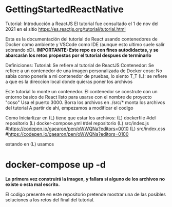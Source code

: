 # GettingStartedReactNative
Tutorial: Introducción a ReactJS
El tutorial fue consultado el 1 de nov del 2021 en el sitio https://es.reactjs.org/tutorial/tutorial.html

Esta es la documentación del tutorial de React usando contenedores de Docker como ambiente y VSCode como IDE (aunque esto ultimo suele salir sobrando xD).
**IMPORTANTE: Este repo es con fines autodidactas, y se abarcarán los retos propestos por el tutorial despues de terminarlo**

Definiciones:
Tutorial: Se refiere al tutorial de ReactJS
Contenedor: Se refiere a un contenedor de una imagen personalizada de Docker
coso: No sabia como ponerle a mi contenedor de pruebas, lo siento T_T
(L): se refiere a que es la direccion local donde quieras poner los archivos

Este tutorial lo monte un contenedor.
El contenedor se construte con un entorno basico de React listo para usarse con el nombre de proyecto "coso"
Usa el puerto 3000.
Borra los archivos en ./src/*
monta los archivos del tutorial
A partir de ahí, empezamos a modificar el codigo

Como Iniciarlizar
en (L) tiene que estar los archivos:
(L) dockerfile            #del repositorio
(L) docker-compose.yml    #del repositorio
(L) src/index.js          #https://codepen.io/gaearon/pen/oWWQNa?editors=0010
(L) src/index.css         #https://codepen.io/gaearon/pen/oWWQNa?editors=0100

estando en (L) usamos
# docker-compose up -d

**La primera vez construirá la imagen, y fallara si alguno de los archivos no existe o esta mal escrito.**

El codigo presente en este repositorio pretende mostrar una de las posibles soluciones a los retos del final del tutorial.

